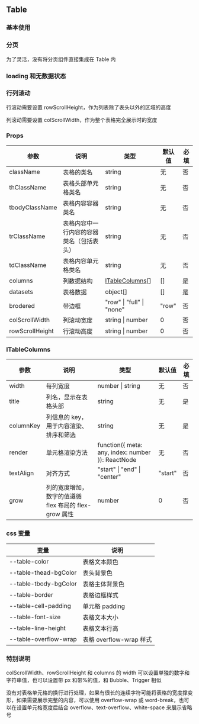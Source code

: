 ## Table

### 基本使用

<code src="../demo/table/table1.tsx"></code>

### 分页

为了灵活，没有将分页组件直接集成在 Table 内

<code src="../demo/table/table2.tsx"></code>

### loading 和无数据状态

<code src="../demo/table/table4.tsx"></code>

### 行列滚动

行滚动需要设置 rowScrollHeight，作为列表除了表头以外的区域的高度

列滚动需要设置 colScrollWidth，作为整个表格完全展示时的宽度

<code src="../demo/table/table3.tsx"></code>

### Props

| 参数            | 说明                                     | 类型                              | 默认值 | 必填 |
| --------------- | ---------------------------------------- | --------------------------------- | ------ | ---- |
| className       | 表格的类名                               | string                            | 无     | 否   |
| thClassName     | 表格头部单元格类名                       | string                            | 无     | 否   |
| tbodyClassName  | 表格内容容器类名                         | string                            | 无     | 否   |
| trClassName     | 表格内容中一行内容的容器类名（包括表头） | string                            | 无     | 否   |
| tdClassName     | 表格内容单元格类名                       | string                            | 无     | 否   |
| columns         | 列数据结构                               | [ITableColumns](#itablecolumns)[] | []     | 是   |
| datasets        | 表格数据                                 | object[]                          | []     | 是   |
| brodered        | 带边框                                   | "row" \| "full" \| "none"         | "row"  | 否   |
| colScrollWidth  | 列滚动宽度                               | string \| number                  | 0      | 否   |
| rowScrollHeight | 行滚动高度                               | string \| number                  | 0      | 否   |

### ITableColumns

| 参数      | 说明                                                  | 类型                                              | 默认值  | 必填 |
| --------- | ----------------------------------------------------- | ------------------------------------------------- | ------- | ---- |
| width     | 每列宽度                                              | number \| string                                  | 无      | 否   |
| title     | 列名，显示在表格头部                                  | string                                            | 无      | 是   |
| columnKey | 列信息的 key，用于内容渲染、排序和筛选                | string                                            | 无      | 是   |
| render    | 单元格渲染方法                                        | function({ meta: any, index: number }): ReactNode | 无      | 否   |
| textAlign | 对齐方式                                              | "start" \| "end" \| "center"                      | "start" | 否   |
| grow      | 列的宽度增加，数字的值遵循 flex 布局的 flex-grow 属性 | number                                            | 0       | 否   |

### css 变量

| 变量                  | 说明                    |
| --------------------- | ----------------------- |
| --table-color         | 表格文本颜色            |
| --table-thead-bgColor | 表头背景色              |
| --table-tbody-bgColor | 表格主体背景色          |
| --table-border        | 表格边框样式            |
| --table-cell-padding  | 单元格 padding          |
| --table-font-size     | 表格文本大小            |
| --table-line-height   | 表格文本行高            |
| --table-overflow-wrap | 表格 overflow-wrap 样式 |

### 特别说明

colScrollWidth、rowScrollHeight 和 columns 的 width 可以设置单独的数字和字符串值，也可以设置带 px 和带%的值，和 Bubble、Trigger 相似

没有对表格单元格的换行进行处理，如果有很长的连续字符可能将表格的宽度撑变形，如果需要展示完整的内容，可以使用 overflow-wrap 或 word-break，也可以在设置单元格宽度后结合 overflow、text-overflow、white-space 来展示省略号
